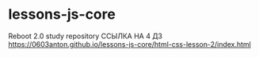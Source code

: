 # lessons-js-core
Reboot 2.0 study repository
ССЫЛКА НА 4 ДЗ
https://0603anton.github.io/lessons-js-core/html-css-lesson-2/index.html
